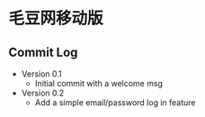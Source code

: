
# 毛豆网移动版

## Commit Log
* Version 0.1 
  - Initial commit with a welcome msg
* Version 0.2 
  - Add a simple email/password log in feature
